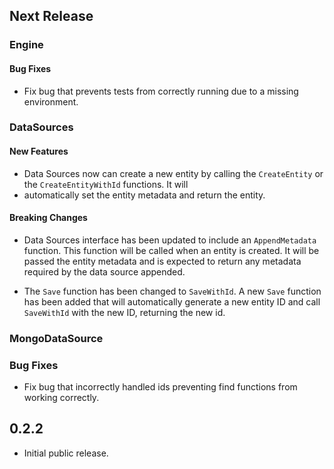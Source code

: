 ## Next Release

### Engine

#### Bug Fixes
* Fix bug that prevents tests from correctly running due to a missing environment.

### DataSources

#### New Features
* Data Sources now can create a new entity by calling the `CreateEntity` or the `CreateEntityWithId` functions. It will 
* automatically set the entity metadata and return the entity.

#### Breaking Changes
* Data Sources interface has been updated to include an `AppendMetadata` function. This function will be called when
  an entity is created. It will be passed the entity metadata and is expected to return any metadata required by the 
  data source appended.


* The `Save` function has been changed to `SaveWithId`. A new `Save` function has been added that will automatically
  generate a new entity ID and call `SaveWithId` with the new ID, returning the new id.

### MongoDataSource

### Bug Fixes
* Fix bug that incorrectly handled ids preventing find functions from working correctly.

## 0.2.2
* Initial public release.